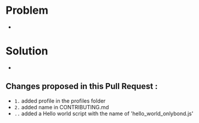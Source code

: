 # Problem
-
# Solution
-

## Changes proposed in this Pull Request :
-  `1.` added profile in the profiles folder
-  `2.` added name in CONTRIBUTING.md
-  `..` added a Hello world script with the name of 'hello_world_onlybond.js' 
